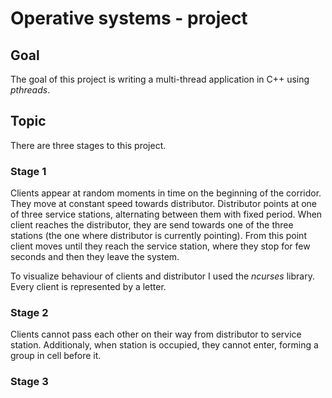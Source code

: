 # Operative systems - project

## Goal

The goal of this project is writing a multi-thread application in C++ using _pthreads_. 

## Topic

There are three stages to this project.

### Stage 1

Clients appear at random moments in time on the beginning of the corridor. They move at constant speed towards distributor. Distributor points at one of three service stations, alternating between them with fixed period. When client reaches the distributor, they are send towards one of the three stations (the one where distributor is currently pointing). From this point client moves until they reach the service station, where they stop for few seconds and then they leave the system. 

To visualize behaviour of clients and distributor I used the _ncurses_ library. Every client is represented by a letter.

### Stage 2

Clients cannot pass each other on their way from distributor to service station. Additionaly, when station is occupied, they cannot enter, forming a group in cell before it.

### Stage 3

